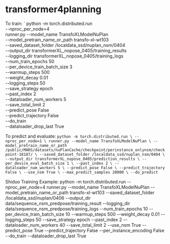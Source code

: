 # transformer4planning

To train:
`
python -m torch.distributed.run \
--nproc_per_node=4 \
runner.py --model_name TransfoXLModelNuPlan \
--model_pretrain_name_or_path transfo-xl-wt103 \
--saved_dataset_folder /localdata_ssd/nuplan_nsm/0404 \
--output_dir transformerXL_nopose_0405/training_results \
--logging_dir transformerXL_nopose_0405/training_logs \
--num_train_epochs 50 \
--per_device_train_batch_size 3 \
--warmup_steps 500 \
--weight_decay 0.01 \
--logging_steps 50 \
--save_strategy epoch \
--past_index 2 \
--dataloader_num_workers 5 \
--save_total_limit 2 \
--predict_pose False \
--predict_trajectory False \
--do_train \
--dataloader_drop_last True


To predict and evaluate:
`
python -m torch.distributed.run \
--nproc_per_node=1 \
runner.py --model_name TransfoXLModelNuPlan \
--model_pretrain_name_or_path /public/MARS/datasets/nuPlanCache/checkpoint/perinstance_onlynsm/checkpoint-18187/ \
--saved_dataset_folder /localdata_ssd/nuplan_nsm/0404 \
--output_dir transformerXL_nopose_0405/prediction_results \
--per_device_eval_batch_size 1 \
--past_index 2 \
--dataloader_num_workers 5 \
--predict_pose False \
--predict_trajectory False \
--use_nsm True \
--max_predict_samples 20000 \
--do_predict
`


Shiduo Training Example:
python -m torch.distributed.run --nproc_per_node=4 runner.py --model_name TransfoXLModelNuPlan   --model_pretrain_name_or_path transfo-xl-wt103 --saved_dataset_folder /localdata_ssd/nuplan/0406 --output_dir data/sequence_nsm_predpose/training_result --logging_dir data/sequence_nsm_predpose/training_logs --num_train_epochs 10 --per_device_train_batch_size 10 --warmup_steps 500 --weight_decay 0.01 --logging_steps 50 --save_strategy epoch --past_index 2 --dataloader_num_workers 40 --save_total_limit 2 --use_nsm True --predict_pose True --predict_trajectory False --per_instance_encoding False --do_train --dataloader_drop_last True